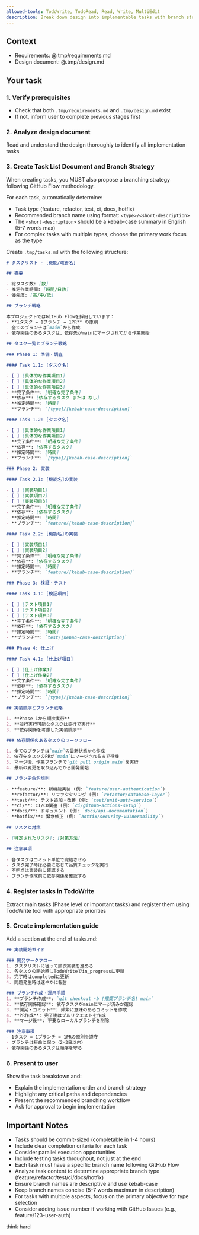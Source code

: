 ```yaml
---
allowed-tools: TodoWrite, TodoRead, Read, Write, MultiEdit
description: Break down design into implementable tasks with branch strategy (Stage 3 of Spec-Driven Development)
---
```


## Context

- Requirements: @.tmp/requirements.md
- Design document: @.tmp/design.md

## Your task

### 1. Verify prerequisites

- Check that both `.tmp/requirements.md` and `.tmp/design.md` exist
- If not, inform user to complete previous stages first

### 2. Analyze design document

Read and understand the design thoroughly to identify all implementation tasks

### 3. Create Task List Document and Branch Strategy

When creating tasks, you MUST also propose a branching strategy following GitHub Flow methodology.

For each task, automatically determine:
- Task type (feature, refactor, test, ci, docs, hotfix)
- Recommended branch name using format: `<type>/<short-description>`
- The `<short-description>` should be a kebab-case summary in English (5-7 words max)
- For complex tasks with multiple types, choose the primary work focus as the type

Create `.tmp/tasks.md` with the following structure:

```markdown
# タスクリスト - [機能/改善名]

## 概要

- 総タスク数: [数]
- 推定作業時間: [時間/日数]
- 優先度: [高/中/低]

## ブランチ戦略

本プロジェクトではGitHub Flowを採用しています：
- **1タスク = 1ブランチ = 1PR** の原則
- 全てのブランチは`main`から作成
- 依存関係のあるタスクは、依存先がmainにマージされてから作業開始

## タスク一覧とブランチ戦略

### Phase 1: 準備・調査

#### Task 1.1: [タスク名]

- [ ] [具体的な作業項目1]
- [ ] [具体的な作業項目2]
- [ ] [具体的な作業項目3]
- **完了条件**: [明確な完了条件]
- **依存**: [依存するタスク または なし]
- **推定時間**: [時間]
- **ブランチ**: `[type]/[kebab-case-description]`

#### Task 1.2: [タスク名]

- [ ] [具体的な作業項目1]
- [ ] [具体的な作業項目2]
- **完了条件**: [明確な完了条件]
- **依存**: [依存するタスク]
- **推定時間**: [時間]
- **ブランチ**: `[type]/[kebab-case-description]`

### Phase 2: 実装

#### Task 2.1: [機能名]の実装

- [ ] [実装項目1]
- [ ] [実装項目2]
- [ ] [実装項目3]
- **完了条件**: [明確な完了条件]
- **依存**: [依存するタスク]
- **推定時間**: [時間]
- **ブランチ**: `feature/[kebab-case-description]`

#### Task 2.2: [機能名]の実装

- [ ] [実装項目1]
- [ ] [実装項目2]
- **完了条件**: [明確な完了条件]
- **依存**: [依存するタスク]
- **推定時間**: [時間]
- **ブランチ**: `feature/[kebab-case-description]`

### Phase 3: 検証・テスト

#### Task 3.1: [検証項目]

- [ ] [テスト項目1]
- [ ] [テスト項目2]
- [ ] [テスト項目3]
- **完了条件**: [明確な完了条件]
- **依存**: [依存するタスク]
- **推定時間**: [時間]
- **ブランチ**: `test/[kebab-case-description]`

### Phase 4: 仕上げ

#### Task 4.1: [仕上げ項目]

- [ ] [仕上げ作業1]
- [ ] [仕上げ作業2]
- **完了条件**: [明確な完了条件]
- **依存**: [依存するタスク]
- **推定時間**: [時間]
- **ブランチ**: `[type]/[kebab-case-description]`

## 実装順序とブランチ戦略

1. **Phase 1から順次実行**
2. **並行実行可能なタスクは並行で実行**
3. **依存関係を考慮した実装順序**

### 依存関係のあるタスクのワークフロー

1. 全てのブランチは`main`の最新状態から作成
2. 依存先タスクのPRが`main`にマージされるまで待機
3. マージ後、作業ブランチで`git pull origin main`を実行
4. 最新の変更を取り込んでから開発開始

## ブランチ命名規則

- **feature/**: 新機能実装 (例: `feature/user-authentication`)
- **refactor/**: リファクタリング (例: `refactor/database-layer`)
- **test/**: テスト追加・改善 (例: `test/unit-auth-service`)
- **ci/**: CI/CD関連 (例: `ci/github-actions-setup`)
- **docs/**: ドキュメント (例: `docs/api-documentation`)
- **hotfix/**: 緊急修正 (例: `hotfix/security-vulnerability`)

## リスクと対策

- [特定されたリスク]: [対策方法]

## 注意事項

- 各タスクはコミット単位で完結させる
- タスク完了時は必要に応じて品質チェックを実行
- 不明点は実装前に確認する
- ブランチ作成前に依存関係を確認する
```

### 4. Register tasks in TodoWrite

Extract main tasks (Phase level or important tasks) and register them using TodoWrite tool with appropriate priorities

### 5. Create implementation guide

Add a section at the end of tasks.md:

```markdown
## 実装開始ガイド

### 開発ワークフロー
1. タスクリストに従って順次実装を進める
2. 各タスクの開始時にTodoWriteでin_progressに更新
3. 完了時はcompletedに更新
4. 問題発生時は速やかに報告

### ブランチ作成・運用手順
1. **ブランチ作成**: `git checkout -b [推奨ブランチ名] main`
2. **依存関係確認**: 依存タスクがmainにマージ済みか確認
3. **開発・コミット**: 頻繁に意味のあるコミットを作成
4. **PR作成**: 完了後はプルリクエストを作成
5. **マージ後**: 不要なローカルブランチを削除

### 注意事項
- 1タスク = 1ブランチ = 1PRの原則を遵守
- ブランチは短命に保つ（2-3日以内）
- 依存関係のあるタスクは順序を守る
```

### 6. Present to user

Show the task breakdown and:

- Explain the implementation order and branch strategy
- Highlight any critical paths and dependencies
- Present the recommended branching workflow
- Ask for approval to begin implementation

## Important Notes

- Tasks should be commit-sized (completable in 1-4 hours)
- Include clear completion criteria for each task
- Consider parallel execution opportunities
- Include testing tasks throughout, not just at the end
- Each task must have a specific branch name following GitHub Flow
- Analyze task content to determine appropriate branch type (feature/refactor/test/ci/docs/hotfix)
- Ensure branch names are descriptive and use kebab-case
- Keep branch names concise (5-7 words maximum in description)
- For tasks with multiple aspects, focus on the primary objective for type selection
- Consider adding issue number if working with GitHub Issues (e.g., feature/123-user-auth)

think hard
